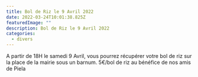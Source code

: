 ```yaml
---
title: Bol de Riz le 9 Avril 2022
date: 2022-03-24T10:01:38.825Z
featuredImage: ""
description: Bol de Riz le 9 Avril 2022
categories:
  - divers
---
```

A partir de 18H le samedi 9 Avril, vous pourrez récupérer votre bol de riz sur la place de la mairie sous un barnum. 5€/bol de riz au bénéfice de nos amis de Piela